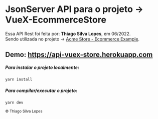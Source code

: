<!--
<div align="center">
<img src="./public/app.jpg" align="center">
</div>-->

# JsonServer API para o projeto -> VueX-EcommerceStore

<p>Essa API Rest foi feita por: <strong>Thiago Silva Lopes</strong>, em 06/2022.<br/>
Sendo utilizada no projeto -> <a href="https://github.com/Thiagoow/VueJs-VueX-EcommerceStore-Sass">
Acme Store - Ecommerce Example</a>.
</p>

## Demo: https://api-vuex-store.herokuapp.com

##### Para instalar o projeto localmente:

```
yarn install
```

##### Para compilar/executar o projeto:

```
yarn dev
```

<small>© Thiago Silva Lopes </small>
